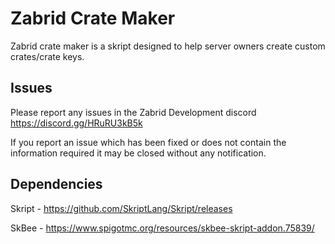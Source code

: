 # Zabrid Crate Maker
Zabrid crate maker is a skript designed to help server owners create custom crates/crate keys.

## Issues
Please report any issues in the Zabrid Development discord https://discord.gg/HRuRU3kB5k

If you report an issue which has been fixed or does not contain the information required it may be closed without any notification.

## Dependencies
Skript - https://github.com/SkriptLang/Skript/releases

SkBee - https://www.spigotmc.org/resources/skbee-skript-addon.75839/